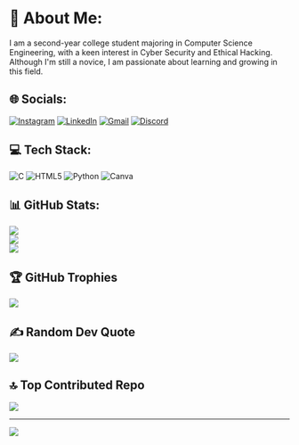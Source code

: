 # 💫 About Me:
I am a second-year college student majoring in Computer Science Engineering, with a keen interest in Cyber Security and Ethical Hacking. Although I'm still a novice, I am passionate about learning and growing in this field.

## 🌐 Socials:
[![Instagram](https://img.shields.io/badge/Instagram-E4405F?style=for-the-badge&logo=instagram&logoColor=white)](https://instagram.com/akhila_sunesh) 
[![LinkedIn](https://img.shields.io/badge/LinkedIn-0077B5?style=for-the-badge&logo=linkedin&logoColor=white)](https://linkedin.com/in/akhila-sunesh) 
[![Gmail](https://img.shields.io/badge/Gmail-D14836?style=for-the-badge&logo=gmail&logoColor=white)](mailto:akhilasunesh@gmail.com)
[![Discord](https://img.shields.io/badge/Discord-7289DA?style=for-the-badge&logo=discord&logoColor=white)](https://discordapp.com/users/akhila_sunesh)

## 💻 Tech Stack:
![C](https://img.shields.io/badge/c-%2300599C.svg?style=for-the-badge&logo=c&logoColor=white) 
![HTML5](https://img.shields.io/badge/html5-%23E34F26.svg?style=for-the-badge&logo=html5&logoColor=white) 
![Python](https://img.shields.io/badge/python-3670A0?style=for-the-badge&logo=python&logoColor=ffdd54) 
![Canva](https://img.shields.io/badge/Canva-%2300C4CC.svg?style=for-the-badge&logo=Canva&logoColor=white)

## 📊 GitHub Stats:
![](https://github-readme-stats.vercel.app/api?username=AkhilaSunesh&theme=dark&hide_border=false&include_all_commits=true&count_private=true)<br/>
![](https://github-readme-streak-stats.herokuapp.com/?user=AkhilaSunesh&theme=dark&hide_border=false)<br/>
![](https://github-readme-stats.vercel.app/api/top-langs/?username=AkhilaSunesh&theme=dark&hide_border=false&include_all_commits=true&count_private=true&layout=compact)

## 🏆 GitHub Trophies
![](https://github-profile-trophy.vercel.app/?username=AkhilaSunesh&theme=radical&no-frame=false&no-bg=true&margin-w=4)

## ✍️ Random Dev Quote
![](https://quotes-github-readme.vercel.app/api?type=horizontal&theme=merko)

## 🔝 Top Contributed Repo
![](https://github-contributor-stats.vercel.app/api?username=AkhilaSunesh&limit=5&theme=dark&combine_all_yearly_contributions=true)

---
[![](https://visitcount.itsvg.in/api?id=AkhilaSunesh&icon=8&color=8)](https://visitcount.itsvg.in)

<!-- Proudly created with GPRM ( https://gprm.itsvg.in ) -->
